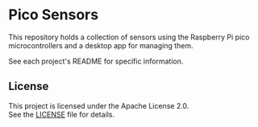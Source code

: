 Pico Sensors
============

This repository holds a collection of sensors using the Raspberry Pi pico microcontrollers and a desktop app for managing them.

See each project's README for specific information.

## License
This project is licensed under the Apache License 2.0.  
See the [LICENSE](LICENSE) file for details.
